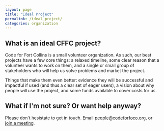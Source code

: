 ```yaml
---
layout: page
title: "Ideal Project"
permalink: /ideal_project/
categories: organization
---
```


## What is an ideal CFFC project?

Code for Fort Collins is a small volunteer organization. As such, our best projects have a few core things: a relaxed timeline, some clear reason that a volunteer wants to work on them, and a single or small group of stakeholders who will help us solve problems and market the project.

Things that make them even better: evidence they will be successful and impactful if used (and thus a clear set of eager users), a vision about why people will use the project, and some funds available to cover costs for us.

## What if I'm not sure? Or want help anyway?

Please don't hesistate to get in touch. Email people@codeforfoco.org, or [join a meeting](https://www.meetup.com/Code-for-Fort-Collins).

